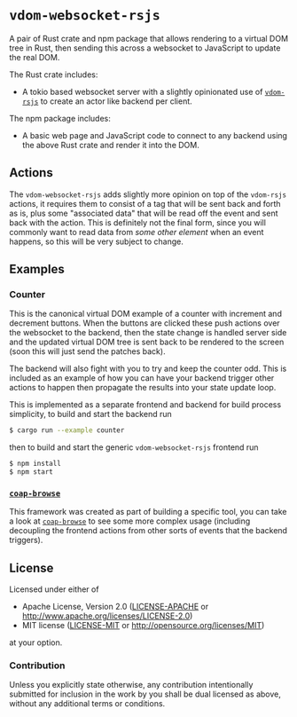 # `vdom-websocket-rsjs`

A pair of Rust crate and npm package that allows rendering to a virtual DOM tree
in Rust, then sending this across a websocket to JavaScript to update the real
DOM.

The Rust crate includes:

 * A tokio based websocket server with a slightly opinionated use of
   [`vdom-rsjs`][] to create an actor like backend per client.

The npm package includes:

 * A basic web page and JavaScript code to connect to any backend using the
   above Rust crate and render it into the DOM.

## Actions

The `vdom-websocket-rsjs` adds slightly more opinion on top of the `vdom-rsjs`
actions, it requires them to consist of a tag that will be sent back and forth
as is, plus some "associated data" that will be read off the event and sent back
with the action. This is definitely not the final form, since you will commonly
want to read data from _some other element_ when an event happens, so this will
be very subject to change.

## Examples

### Counter

This is the canonical virtual DOM example of a counter with increment and
decrement buttons. When the buttons are clicked these push actions over the
websocket to the backend, then the state change is handled server side and the
updated virtual DOM tree is sent back to be rendered to the screen (soon this
will just send the patches back).

The backend will also fight with you to try and keep the counter odd. This is
included as an example of how you can have your backend trigger other actions to
happen then propagate the results into your state update loop.

This is implemented as a separate frontend and backend for build process
simplicity, to build and start the backend run

```sh
$ cargo run --example counter
```

then to build and start the generic `vdom-websocket-rsjs` frontend run

```sh
$ npm install
$ npm start
```

### [`coap-browse`][]

This framework was created as part of building a specific tool, you can take a
look at [`coap-browse`][] to see some more complex usage (including decoupling
the frontend actions from other sorts of events that the backend triggers).

## License

Licensed under either of

 * Apache License, Version 2.0 ([LICENSE-APACHE](LICENSE-APACHE) or http://www.apache.org/licenses/LICENSE-2.0)
 * MIT license ([LICENSE-MIT](LICENSE-MIT) or http://opensource.org/licenses/MIT)

at your option.

### Contribution

Unless you explicitly state otherwise, any contribution intentionally submitted
for inclusion in the work by you shall be dual licensed as above, without any
additional terms or conditions.


[`vdom-rsjs`]: https://github.com/Nemo157/vdom-rsjs
[`virtual-dom`]: https://npmjs.com/package/virtual-dom
[`coap-browse`]: https://github.com/Nemo157/coap-browse
